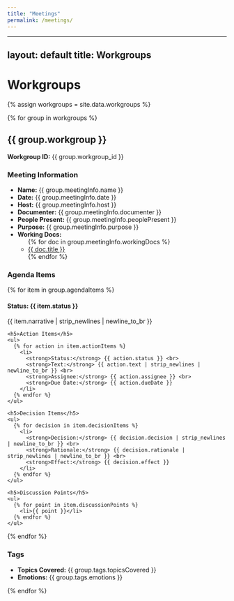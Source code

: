 ```yaml
---
title: "Meetings"
permalink: /meetings/
---
```


---
layout: default
title: Workgroups
---

<h1>Workgroups</h1>

{% assign workgroups = site.data.workgroups %}

{% for group in workgroups %}
  <h2>{{ group.workgroup }}</h2>
  <p><strong>Workgroup ID:</strong> {{ group.workgroup_id }}</p>
  
  <h3>Meeting Information</h3>
  <ul>
    <li><strong>Name:</strong> {{ group.meetingInfo.name }}</li>
    <li><strong>Date:</strong> {{ group.meetingInfo.date }}</li>
    <li><strong>Host:</strong> {{ group.meetingInfo.host }}</li>
    <li><strong>Documenter:</strong> {{ group.meetingInfo.documenter }}</li>
    <li><strong>People Present:</strong> {{ group.meetingInfo.peoplePresent }}</li>
    <li><strong>Purpose:</strong> {{ group.meetingInfo.purpose }}</li>
    <li><strong>Working Docs:</strong>
      <ul>
        {% for doc in group.meetingInfo.workingDocs %}
          <li><a href="{{ doc.link }}">{{ doc.title }}</a></li>
        {% endfor %}
      </ul>
    </li>
  </ul>

  <h3>Agenda Items</h3>
  {% for item in group.agendaItems %}
    <h4>Status: {{ item.status }}</h4>
    <p>{{ item.narrative | strip_newlines | newline_to_br }}</p>

    <h5>Action Items</h5>
    <ul>
      {% for action in item.actionItems %}
        <li>
          <strong>Status:</strong> {{ action.status }} <br>
          <strong>Text:</strong> {{ action.text | strip_newlines | newline_to_br }} <br>
          <strong>Assignee:</strong> {{ action.assignee }} <br>
          <strong>Due Date:</strong> {{ action.dueDate }}
        </li>
      {% endfor %}
    </ul>

    <h5>Decision Items</h5>
    <ul>
      {% for decision in item.decisionItems %}
        <li>
          <strong>Decision:</strong> {{ decision.decision | strip_newlines | newline_to_br }} <br>
          <strong>Rationale:</strong> {{ decision.rationale | strip_newlines | newline_to_br }} <br>
          <strong>Effect:</strong> {{ decision.effect }}
        </li>
      {% endfor %}
    </ul>

    <h5>Discussion Points</h5>
    <ul>
      {% for point in item.discussionPoints %}
        <li>{{ point }}</li>
      {% endfor %}
    </ul>
  {% endfor %}

  <h3>Tags</h3>
  <ul>
    <li><strong>Topics Covered:</strong> {{ group.tags.topicsCovered }}</li>
    <li><strong>Emotions:</strong> {{ group.tags.emotions }}</li>
  </ul>
{% endfor %}
